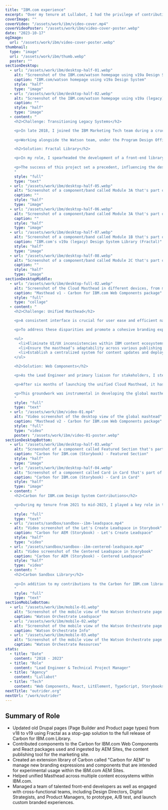 ```yaml
---
title: "IBM.com experience"
excerpt: "Over my tenure at Lullabot, I had the privilege of contributing to a groundbreaking project: the transformation of IBM.com. My role evolved from Senior Frontend Developer to Technical Project Manager and eventually Lead Engineer. Although I served as a contractor during this IBM.com engagement, the 4.5 years I spent played a pivotal role in evolving IBM's web experience."
coverImage: ""
coverVideo: "/assets/work/ibm/video-cover.mp4"
coverVideoPoster: "/assets/work/ibm/video-cover-poster.webp"
date: "2023-10-17"
ogImage:
  url: "/assets/work/ibm/video-cover-poster.webp"
thumbnail:
  type: "image"
  url: "/assets/work/ibm/thumb.webp"
  poster: ""
sectionDesktop:
  - url: "/assets/work/ibm/desktop-half-01.webp"
    alt: "Screenshot of the IBM.com/watson homepage using v19a Design System"
    caption: "IBM.com/watson homepage using v19a Design System"
    style: "half"
    type: "image"
  - url: "/assets/work/ibm/desktop-half-02.webp"
    alt: "Screenshot of the IBM.com/watson homepage using v19a (legacy) Design System"
    caption: ""
    style: "half"
    type: "image"
  - content: "
    <h2>Challenge: Transitioning Legacy Systems</h2>

    <p>In late 2018, I joined the IBM Marketing Tech team during a crucial phase: transitioning IBM.com's page experience from the v18 to v19 web standard design system. This project was pivotal in helping various business units craft cutting-edge online experiences. Our objectives were to enhance customer engagement, bolster brand loyalty, streamline operational costs, and harmonize product and web experiences.</p>
    
    <p>Working alongside the Watson team, under the Program Design Office's guidance, we innovated numerous patterns and components. These enhancements transformed content presentation within IBM.com's Drupal ecosystem - the CMS of choice at the time. A key focus of this initiative was establishing a unified repository. This repository not only served as a vital resource for the Drupal theme but also as extensive documentation, crucial for achieving broad adoption and enablement across various business units.</p>

    <h2>Solution: Fractal Library</h2>

    <p>In my role, I spearheaded the development of a front-end library using Fractal, a dynamic pattern library. Fractal became the repository for front-end code (including Twig, CSS, and JS), which seamlessly integrated with Drupal templates. This integration ensured that our style guide remained in sync with our production code, overcoming a common challenge in large-scale web projects. As a result, content creators could easily apply these new patterns to their pages, leading to a significant adoption of the design system across 90% of our pages. This approach served as an effective interim solution until the launch of the Carbon for IBM.com Library.</p>
    
    <p>The success of this project set a precedent, influencing the design elements seen in the current <a href='https://www.ibm.com/standards/carbon/' target='_blank'>Carbon for IBM.com</a> Design System.</p>
    "
    style: "full"
    type: "text"
  - url: "/assets/work/ibm/desktop-half-05.webp"
    alt: "Screenshot of a component/band called Module 3A that's part of IBM.com's v19a/legacy Design System"
    caption: ""
    style: "half"
    type: "image"
  - url: "/assets/work/ibm/desktop-half-06.webp"
    alt: "Screenshot of a component/band called Module 3A that's part of IBM.com's v19a/legacy Design System"
    caption: ""
    style: "half"
    type: "image"
  - url: "/assets/work/ibm/desktop-half-07.webp"
    alt: "Screenshot of a component/band called Module 1B that's part of IBM.com's v19a/legacy Design System"
    caption: "IBM.com's v19a (legacy) Design System Library (Fractal)"
    style: "half"
    type: "image"
  - url: "/assets/work/ibm/desktop-half-08.webp"
    alt: "Screenshot of a component/band called Module 2C that's part of IBM.com's v19a/legacy Design System"
    caption: ""
    style: "half"
    type: "image"
sectionDesktopMiddle:
  - url: "/assets/work/ibm/desktop-full-02.webp"
    alt: "Screenshot of the Cloud Masthead in different devices, from mobile to desktop"
    caption: "Masthead v1 - Carbon for IBM.com Web Components package"
    style: "full"
    type: "collage"
  - content: "
    <h2>Challenge: Unified Masthead</h2>

    <p>A consistent interface is crucial for user ease and efficient navigation in any application. Recognizing this, we scrutinized common UI/UX challenges within IBM.com. The masthead, a pivotal navigational element present across all screens, showed functional and content inconsistencies, despite its superficial uniformity.</p>

    <p>To address these disparities and promote a cohesive branding experience, we focused on redesigning the masthead for all applications under the ibm.com domain. The key goals are:</p>

    <ul>
      <li>Eliminate UI/UX inconsistencies within IBM content ecosystems by developing a unified masthead.</li>
      <li>Ensure the masthead’s adaptability across various publishing platforms (e.g., Drupal, AEM, React).</li>
      <li>Establish a centralized system for content updates and deployment, maintaining visual consistency.</li>
    </ul>

    <h2>Solution: Web Components</h2>

    <p>As the Lead Engineer and primary liaison for stakeholders, I steered the project towards leveraging the Carbon for IBM.com suite. Utilizing Web Components, a cutting-edge web standard, we created framework-agnostic, reusable components. These were encapsulated within HTML tags, facilitating their use across different frameworks. By integrating the Carbon Web Components library, we built upon existing UI components, streamlining the development process.</p>

    <p>After six months of launching the unified Cloud Masthead, it has attracted over 8 million global page loads and 650,000 active monthly users. This success demonstrated the feasibility of accelerating future project development through shared components and deploying content changes uniformly across diverse ecosystems.</p>

    <p>This groundwork was instrumental in developing the global masthead's v2 release, now a standard across ibm.com. For a more detailed exploration of this project, I invite you to read my <a href='https://medium.com/carbondesign/deploy-a-shared-navigational-experience-across-multiple-content-ecosystems-within-ibm-com-cloud-522162282aa3' target='_blank'>Medium</a> article published under the Carbon Design System.</p>
    "
    style: "full"
    type: "text"
  - url: "/assets/work/ibm/video-01.mp4"
    alt: "Video screenshot of the desktop view of the global mashtead"
    caption: "Masthead v2 - Carbon for IBM.com Web Components package"
    style: "full"
    type: "video"
    poster: "/assets/work/ibm/video-01-poster.webp"
sectionDesktopBottom:
  - url: "/assets/work/ibm/desktop-half-03.webp"
    alt: "Screenshot of a component called Featured Section that's part of the Carbon for IBM.com storybook library"
    caption: "Carbon for IBM.com (Storybook) - Featured Section"
    style: "half"
    type: "image"
  - url: "/assets/work/ibm/desktop-half-04.webp"
    alt: "Screenshot of a component called Card in Card that's part of the Carbon for IBM.com storybook library"
    caption: "Carbon for IBM.com (Storybook) - Card in Card"
    style: "half"
    type: "image"
  - content: "
    <h2>Carbon for IBM.com Design System Contributions</h2>

    <p>During my tenure from 2021 to mid-2023, I played a key role in the strategic integration of the Carbon for IBM.com design system into IBM's new AEM Sites CMS, marking a significant transition from Drupal. My responsibilities extended to organizing the repository and project boards, which were crucial for efficient team collaboration and tracking progress. In partnership with the IBM Design Program Office, I contributed to enhancing their Storybook library and collaborated with UI designers to refine documentation and practices.</p>
    "
    style: "full"
    type: "text"
  - url: "/assets/sandbox/sandbox--ibm-leadspace.mp4"
    alt: "Video screenshot of the Let's Create Leadspace in Storybook"
    caption: "Carbon for AEM (Storybook) - Let's Create Leadspace"
    style: "half"
    type: "video"
  - url: "/assets/sandbox/sandbox--ibm-centered-leadspace.mp4"
    alt: "Video screenshot of the Centered Leadspace in Storybook"
    caption: "Carbon for AEM (Storybook) - Centered Leadspace"
    style: "half"
    type: "video"
  - content: "
    <h2>Carbon Sandbox Library</h2>
    
    <p>In addition to my contributions to the Carbon for IBM.com library, I initiated the development of Carbon for AEM – a specialized extension of the Carbon design system, designed specifically for AEM-built pages and experimental prototyping. This sandbox library served a tool in validating innovative design components for A/B testing before their potential integration into the main upstream repository as well as launching distinct branded experiences. Prominent projects included the Let's Create campaign and the Watson Orchestrate product's marketing landing page.</p>
    "
    style: "full"
    type: "text"
sectionMobileBottom:
  - url: "/assets/work/ibm/mobile-01.webp"
    alt: "Screenshot of the mobile view of the Watson Orchestrate page's Leadspace section"
    caption: "Watson Orchestrate Leadspace"
  - url: "/assets/work/ibm/mobile-02.webp"
    alt: "Screenshot of the mobile view of the Watson Orchestrate page's Info section"
    caption: "Watson Orchestrate Info"
  - url: "/assets/work/ibm/mobile-03.webp"
    alt: "Screenshot of the mobile view of the Watson Orchestrate page's Resources section"
    caption: "Watson Orchestrate Resources"
stats:
  - title: "Date"
    content: "2018 - 2023"
  - title: "Role"
    content: "Lead Engineer & Technical Project Manager"
  - title: "Agency"
    content: "Lullabot"
  - title: "Tech"
    content: "Web Components, React, LitElement, TypeScript, Storybooks, CSS Modules, Design Systems. Legacy - Drupal, Fractal, Twig"
nextTitle: "outrider.org"
nextUrl: "/work/outrider"
---
```


## Summary of Role

- Updated old Drupal pages (Page Builder and Product page types) from v18 to v19 using Fractal as a stop-gap solution to the full release of Carbon for IBM.com Library.
- Contributed components to the Carbon for IBM.com Web Components and React packages used and ingested by AEM Sites, the content publishing tool for the marketing site.
- Created an extension library of Carbon called "Carbon for AEM" to manage new branding expressions and components that are intended for experimental usage within the IBM.com AEM Sites.
- Helped unified Masthead across multiple content ecosystems within IBM.com.
- Managed a team of talented front-end developers as well as engaged with cross-functional teams, including Design Directors, Digital Strategists, and Product Managers, to prototype, A/B test, and launch custom branded experiences.

